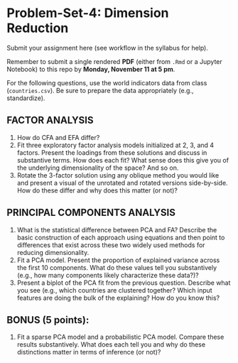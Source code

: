 # Problem-Set-4: Dimension Reduction
Submit your assignment here (see workflow in the syllabus for help).

Remember to submit a single rendered **PDF** (either from `.Rmd` or a Jupyter Notebook) to this repo by **Monday, November 11 at 5 pm**.

For the following questions, use the world indicators data from class (`countries.csv`). Be sure to prepare the data appropriately (e.g., standardize).

## FACTOR ANALYSIS

1.	How do CFA and EFA differ?
2.	Fit three exploratory factor analysis models initialized at 2, 3, and 4 factors. Present the loadings from these solutions and discuss in substantive terms. How does each fit? What sense does this give you of the underlying dimensionality of the space? And so on.
3.	Rotate the 3-factor solution using any oblique method you would like and present a visual of the unrotated and rotated versions side-by-side. How do these differ and why does this matter (or not)?

## PRINCIPAL COMPONENTS ANALYSIS

1.	What is the statistical difference between PCA and FA? Describe the basic construction of each approach using equations and then point to differences that exist across these two widely used methods for reducing dimensionality.
2.	Fit a PCA model. Present the proportion of explained variance across the first 10 components. What do these values tell you substantively (e.g., how many components likely characterize these data?)?
3.	Present a biplot of the PCA fit from the previous question. Describe what you see (e.g., which countries are clustered together? Which input features are doing the bulk of the explaining? How do you know this?

## BONUS (5 points):

1.	Fit a sparse PCA model and a probabilistic PCA model. Compare these results substantively. What does each tell you and why do these distinctions matter in terms of inference (or not)?
